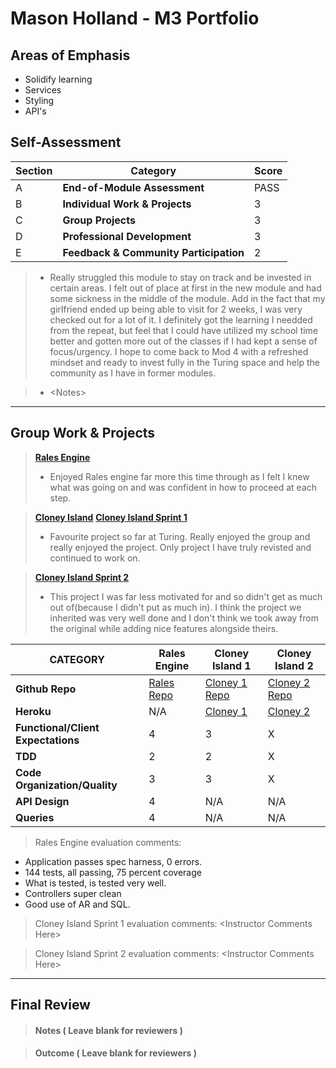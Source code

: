 # Mason Holland - M3 Portfolio

## Areas of Emphasis

- Solidify learning
- Services
- Styling
- API's

## Self-Assessment

| Section | Category | Score |
| --- | ----- | --- |
| A | **End-of-Module Assessment** | PASS |
| B | **Individual Work & Projects** | 3 |
| C | **Group Projects** | 3 |
| D | **Professional Development** | 3 |
| E | **Feedback & Community Participation** | 2 |

>* Really struggled this module to stay on track and be invested in certain areas. I felt out of place at first in the new module and had some sickness in the middle of the module. Add in the fact that my girlfriend ended up being able to visit for 2 weeks, I was very checked out for a lot of it.
I definitely got the learning I needded from the repeat, but feel that I could have utilized my school time better and gotten more out of the classes if I had kept a sense of focus/urgency.
I hope to come back to Mod 4 with a refreshed mindset and ready to invest fully in the Turing space and help the community as I have in former modules.

>* \<Notes>

-----------------------

## Group Work & Projects

> **[Rales Engine](http://backend.turing.io/module3/projects/rails_engine)**
>* Enjoyed Rales engine far more this time through as I felt I knew what was going on and was confident in how to proceed at each step.

> **[Cloney Island](http://backend.turing.io/module3/projects/cloney_island/cloney_island)**
> **[Cloney Island Sprint 1](https://github.com/bretfunk/palpit8)**
>* Favourite project so far at Turing. Really enjoyed the group and really enjoyed the project. Only project I have truly revisted and continued to work on.

> **[Cloney Island Sprint 2](https://github.com/markyv18/SQUEEE)**
>* This project I was far less motivated for and so didn't get as much out of(because I didn't put as much in). I think the project we inherited was very well done and I don't think we took away from the original while adding nice features alongside theirs.

| CATEGORY | Rales Engine | Cloney Island 1 | Cloney Island 2 |
| --- | --- | --- | --- |
| **Github Repo** | [Rales Repo](https://github.com/MasonHolland/rales_engine) | [Cloney 1 Repo](https://github.com/bretfunk/palpit8) | [Cloney 2 Repo](https://github.com/markyv18/SQUEEE) |
| **Heroku** | N/A | [Cloney 1](https://palpit8.herokuapp.com) | [Cloney 2](TBD) |
| **Functional/Client Expectations** | 4 | 3 | X |
| **TDD** | 2 | 2 | X |
| **Code Organization/Quality** | 3 | 3 | X |
| **API Design** | 4 | N/A | N/A |
| **Queries** | 4 | N/A | N/A |

> Rales Engine evaluation comments:
- Application passes spec harness, 0 errors.
- 144 tests, all passing, 75 percent coverage
- What is tested, is tested very well.
- Controllers super clean
- Good use of AR and SQL.

> Cloney Island Sprint 1 evaluation comments:
\<Instructor Comments Here>

> Cloney Island Sprint 2 evaluation comments:
\<Instructor Comments Here>

------------------

## Final Review

> #### Notes ( Leave blank for reviewers )

> #### Outcome ( Leave blank for reviewers )

